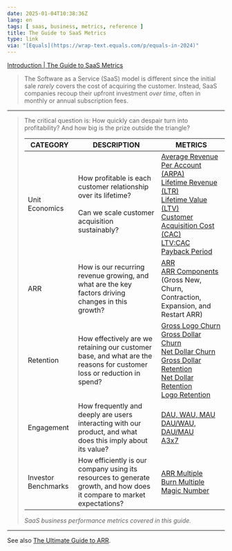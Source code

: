 ```yaml
---
date: 2025-01-04T10:38:36Z
lang: en
tags: [ saas, business, metrics, reference ]
title: The Guide to SaaS Metrics
type: link
via: "[Equals](https://wrap-text.equals.com/p/equals-in-2024)"
---
```


[Introduction | The Guide to SaaS Metrics](https://equals.com/guides/saas-metrics/)

> The Software as a Service (SaaS) model is different since the initial sale *rarely* covers the cost of acquiring the customer. Instead, SaaS companies recoup their upfront investment *over time*, often in monthly or annual subscription fees.

---

> The critical question is: How quickly can despair turn into profitability? And how big is the prize outside the triangle?
>
> | CATEGORY | DESCRIPTION | METRICS |
> | -------- | ----------- | ------- |
> | Unit Economics | How profitable is each customer relationship over its lifetime?<br><br>Can we scale customer acquisition sustainably? | [Average Revenue Per Account (ARPA)](https://equals.com/guides/saas-metrics/average-revenue-per-account/)<br>[Lifetime Revenue (LTR)](https://equals.com/guides/saas-metrics/customer-lifetime-revenue/)<br>[Lifetime Value (LTV)](https://equals.com/guides/saas-metrics/customer-lifetime-value/)<br>[Customer Acquisition Cost (CAC)](https://equals.com/guides/saas-metrics/customer-acquisition-cost/)<br>[LTV:CAC](https://equals.com/guides/saas-metrics/ltv-cac/)<br>[Payback Period](https://equals.com/guides/saas-metrics/payback-period/) |
> | ARR | How is our recurring revenue growing, and what are the key factors driving changes in this growth? | [ARR](https://equals.com/guides/saas-metrics/annual-recurring-revenue/)<br>[ARR Components](https://equals.com/guides/saas-metrics/annual-recurring-revenue/#how-to-optimize-arr) (Gross New, Churn, Contraction, Expansion, and Restart ARR) |
> | Retention | How effectively are we retaining our customer base, and what are the reasons for customer loss or reduction in spend? | [Gross Logo Churn](https://equals.com/guides/saas-metrics/uncohorted-retention/)<br>[Gross Dollar Churn](https://equals.com/guides/saas-metrics/uncohorted-retention/)<br>[Net Dollar Churn](https://equals.com/guides/saas-metrics/uncohorted-retention/)<br>[Gross Dollar Retention](https://equals.com/guides/saas-metrics/cohorted-retention/)<br>[Net Dollar Retention](https://equals.com/guides/saas-metrics/cohorted-retention/)<br>[Logo Retention](https://equals.com/guides/saas-metrics/cohorted-retention/) |
> | Engagement | How frequently and deeply are users interacting with our product, and what does this imply about its value? | [DAU, WAU, MAU](https://equals.com/guides/saas-metrics/engagement-metrics/)<br>[DAU/WAU, DAU/MAU](https://equals.com/guides/saas-metrics/engagement-metrics/)<br>[A3x7](https://wrap-text.equals.com/p/everything-we-measure-at-equals#%C2%A7ax) |
> | Investor Benchmarks | How efficiently is our company using its resources to generate growth, and how does it compare to market expectations? | [ARR Multiple](https://equals.com/guides/saas-metrics/arr-multiple/)<br>[Burn Multiple](https://equals.com/guides/saas-metrics/burn-multiple/)<br>[Magic Number](https://equals.com/guides/saas-metrics/magic-number/) |
>
> *SaaS business performance metrics covered in this guide.*

---

See also [The Ultimate Guide to ARR](https://equals.com/arr-book/).
